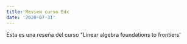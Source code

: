 ```yaml
---
title: Review curso Edx
date: '2020-07-31'
---
```


Esta es una reseña del curso "Linear algebra foundations to frontiers'
